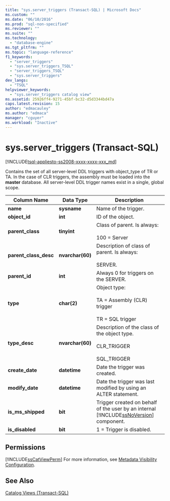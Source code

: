 ```yaml
---
title: "sys.server_triggers (Transact-SQL) | Microsoft Docs"
ms.custom: ""
ms.date: "06/10/2016"
ms.prod: "sql-non-specified"
ms.reviewer: ""
ms.suite: ""
ms.technology: 
  - "database-engine"
ms.tgt_pltfrm: ""
ms.topic: "language-reference"
f1_keywords: 
  - "server_triggers"
  - "sys.server_triggers_TSQL"
  - "server_triggers_TSQL"
  - "sys.server_triggers"
dev_langs: 
  - "TSQL"
helpviewer_keywords: 
  - "sys.server_triggers catalog view"
ms.assetid: 25926ff4-9271-45bf-bc32-d5d3344bd47a
caps.latest.revision: 15
author: "edmacauley"
ms.author: "edmaca"
manager: "cguyer"
ms.workload: "Inactive"
---
```

# sys.server_triggers (Transact-SQL)
[!INCLUDE[tsql-appliesto-ss2008-xxxx-xxxx-xxx_md](../../includes/tsql-appliesto-ss2008-xxxx-xxxx-xxx-md.md)]

  Contains the set of all server-level DDL triggers with object_type of TR or TA. In the case of CLR triggers, the assembly must be loaded into the **master** database. All server-level DDL trigger names exist in a single, global scope.  
  
|Column Name|Data Type|Description|  
|-----------------|---------------|-----------------|  
|**name**|**sysname**|Name of the trigger.|  
|**object_id**|**int**|ID of the object.|  
|**parent_class**|**tinyint**|Class of parent. Is always:<br /><br /> 100 = Server|  
|**parent_class_desc**|**nvarchar(60)**|Description of class of parent. Is always:<br /><br /> SERVER.|  
|**parent_id**|**int**|Always 0 for triggers on the SERVER.|  
|**type**|**char(2)**|Object type:<br /><br /> TA = Assembly (CLR) trigger<br /><br /> TR = SQL trigger|  
|**type_desc**|**nvarchar(60)**|Description of the class of the object type.<br /><br /> CLR_TRIGGER<br /><br /> SQL_TRIGGER|  
|**create_date**|**datetime**|Date the trigger was created.|  
|**modify_date**|**datetime**|Date the trigger was last modified by using an ALTER statement.|  
|**is_ms_shipped**|**bit**|Trigger created on behalf of the user by an internal [!INCLUDE[ssNoVersion](../../includes/ssnoversion-md.md)] component.|  
|**is_disabled**|**bit**|1 = Trigger is disabled.|  
  
## Permissions  
 [!INCLUDE[ssCatViewPerm](../../includes/sscatviewperm-md.md)] For more information, see [Metadata Visibility Configuration](../../relational-databases/security/metadata-visibility-configuration.md).  
  
## See Also  
 [Catalog Views &#40;Transact-SQL&#41;](../../relational-databases/system-catalog-views/catalog-views-transact-sql.md)  
  
  
